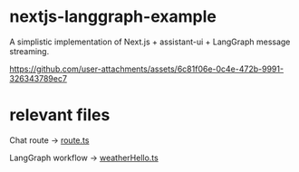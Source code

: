 # nextjs-langgraph-example

A simplistic implementation of Next.js + assistant-ui + LangGraph message streaming.

https://github.com/user-attachments/assets/6c81f06e-0c4e-472b-9991-326343789ec7


# relevant files

Chat route →
[route.ts](app/api/chat/route.ts)

LangGraph workflow →
[weatherHello.ts](workflows/weatherHello.ts)
